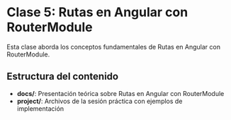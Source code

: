 # Clase 5: Rutas en Angular con RouterModule

Esta clase aborda los conceptos fundamentales de Rutas en Angular con RouterModule.

## Estructura del contenido

- **docs/**: Presentación teórica sobre Rutas en Angular con RouterModule
- **project/**: Archivos de la sesión práctica con ejemplos de implementación
